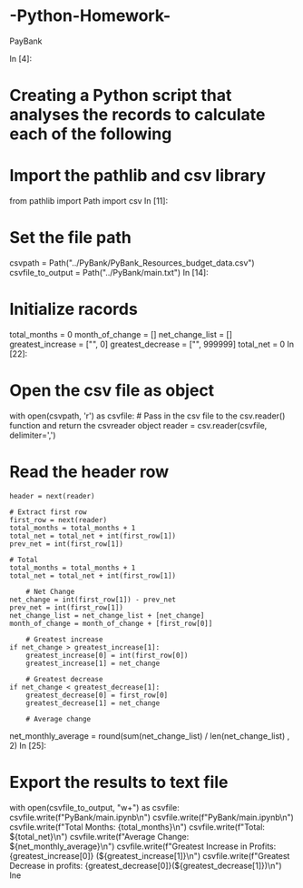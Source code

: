 # -Python-Homework-
PayBank                               

In [4]:
# Creating a Python script that analyses the records to calculate each of the following

# Import the pathlib and csv library
from pathlib import Path
import csv
In [11]:
# Set the file path
csvpath = Path("../PyBank/PyBank_Resources_budget_data.csv")
csvfile_to_output = Path("../PyBank/main.txt")
In [14]:
# Initialize racords

total_months = 0
month_of_change = []
net_change_list = []
greatest_increase = ["", 0]
greatest_decrease = ["", 999999]
total_net = 0
In [22]:
# Open the csv file as object

with open(csvpath, 'r') as csvfile:
    # Pass in the csv file to the csv.reader() function and return the csvreader object
    reader = csv.reader(csvfile, delimiter=',')
   
  # Read the header row
    header = next(reader)
    
    # Extract first row
    first_row = next(reader)
    total_months = total_months + 1
    total_net = total_net + int(first_row[1])
    prev_net = int(first_row[1])
      
    # Total
    total_months = total_months + 1
    total_net = total_net + int(first_row[1])
        
        # Net Change
    net_change = int(first_row[1]) - prev_net
    prev_net = int(first_row[1])
    net_change_list = net_change_list + [net_change]
    month_of_change = month_of_change + [first_row[0]]
        
        # Greatest increase
    if net_change > greatest_increase[1]:
        greatest_increase[0] = int(first_row[0])
        greatest_increase[1] = net_change
            
        # Greatest decrease
    if net_change < greatest_decrease[1]:
        greatest_decrease[0] = first_row[0]
        greatest_decrease[1] = net_change
            
        # Average change
net_monthly_average = round(sum(net_change_list) / len(net_change_list) , 2)
In [25]:
# Export the results to text file 
with open(csvfile_to_output, "w+") as csvfile:
    csvfile.write(f"PyBank/main.ipynb\n")
    csvfile.write(f"PyBank/main.ipynb\n")
    csvfile.write(f"Total Months: {total_months}\n")
    csvfile.write(f"Total: ${total_net}\n")
    csvfile.write(f"Average Change: ${net_monthly_average}\n")
    csvfile.write(f"Greatest Increase in Profits: {greatest_increase[0]} (${greatest_increase[1]}\n")
    csvfile.write(f"Greatest Decrease in profits: {greatest_decrease[0]}(${greatest_decrease[1]})\n")
Ine 
